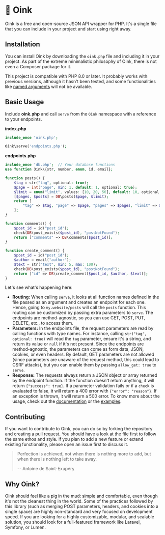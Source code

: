 # 🐽 Oink

Oink is a free and open-source JSON API wrapper for PHP. It's a single file that you can include in your project and start using right away.

## Installation

You can install Oink by downloading the `oink.php` file and including it in your project. As part of the extreme minimalistic philosophy of Oink, there is not even a Composer package for it.

This project is compatible with PHP 8.0 or later. It probably works with previous versions, although it hasn't been tested, and some functionalities like [named arguments](https://www.php.net/manual/en/functions.arguments.php#functions.named-arguments) will not be available.

## Basic Usage

Include **oink.php** and call `serve` from the `Oink` namespace with a reference to your endpoints.

**index.php**
```php
include_once 'oink.php';

Oink\serve('endpoints.php');
```

**endpoints.php**
```php
include_once 'db.php';  // Your database functions
use function Oink\{str, number, enum, id, email};

function posts() {
	$tag = str("tag", optional: true);
	$page = int("page", min: 1, default: 1, optional: true);
	$limit = enum("limit", values: [10, 20, 50], default: 10, optional: true);
	[$pages, $posts] = DB\posts($page, $limit);
	return [
		"tag" => $tag, "page" => $page, "pages" => $pages, "limit" => $limit, "posts" => $posts
	];
}

function comments() {
	$post_id = id("post_id");
	check(DB\post_exists($post_id), "postNotFound");
	return ["comments" => DB\comments($post_id)];
}

function create_comment() {
	$post_id = id("post_id");
	$author = email("author");
	$text = str("text", min: 5, max: 100);
	check(DB\post_exists($post_id), "postNotFound");
	return ["id" => DB\create_comment($post_id, $author, $text)];
}
```

Let's see what's happening here:

* **Routing:** When calling `serve`, it looks at all function names defined in the file passed as an argument and creates an endpoint for each one. Hence, going to `my.website/posts` will call the `posts` function. This routing can be customized by passing extra parameters to `serve`. The endpoints are method-agnostic, so you can use GET, POST, PUT, DELETE, etc., to access them.
* **Parameters:** In the endpoints file, the request parameters are read by calling functions with type names. For instance, calling `str("tag", optional: true)` will read the `tag` parameter, ensure it's a string, and return its value or `null` if it's not present. Since the endpoints are method-agnostic, the parameters can come as form data, JSON, cookies, or even headers. By default, GET parameters are not allowed (since parameters are unaware of the request method, this could lead to CSRF attacks), but you can enable them by passing `allow_get: true` to `serve`.
* **Response:** The requests always return a JSON object or array returned by the endpoint function. If the function doesn't return anything, it will return `{"success": true}`. If a parameter validation fails or if a `check` is evaluated to false, it will return a 400 error with `{"error": "reason"}`. If an exception is thrown, it will return a 500 error.
To know more about the usage, check out the [documentation](documentation.md) or the [examples](examples/).

## Contributing

If you want to contribute to Oink, you can do so by forking the repository and creating a pull request. You should have a look at the file first to follow the same ethos and style. If you plan to add a new feature or extend existing functionality, please open an issue first to discuss it.

> Perfection is achieved, not when there is nothing more to add, but when there is nothing left to take away.
>
> -- Antoine de Saint-Exupéry

## Why Oink?

Oink should feel like a pig in the mud: simple and comfortable, even though it's not the cleanest thing in the world. Some of the practices followed by this library (such as merging POST parameters, headers, and cookies into a single space) are highly non-standard and very focused on development speed. If you are looking for a highly customizable, modular, and scalable solution, you should look for a full-featured framework like Laravel, Symfony, or Lumen.